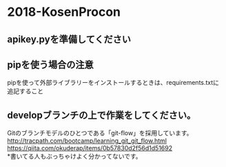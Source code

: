 # 2018-KosenProcon

## apikey.pyを準備してください
## pipを使う場合の注意
pipを使って外部ライブラリーをインストールするときは、requirements.txtに追記すること
## developブランチの上で作業をしてください。
Gitのブランチモデルのひとつである「git-flow」を採用しています。
http://tracpath.com/bootcamp/learning_git_git_flow.html  
https://qiita.com/okuderap/items/0b57830d2f56d1d51692  
*書いてる人もぶっちゃけよく分かってないです。
